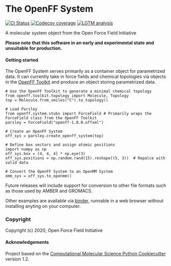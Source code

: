 The OpenFF System
=================
[//]: # (Badges)
[![CI Status](https://github.com/openforcefield/openff-system/workflows/ci/badge.svg)](https://github.com/openforcefield/openff-system/actions?query=branch%3Amaster+workflow%3Aci)  [![Codecov coverage](https://img.shields.io/codecov/c/github/openforcefield/openff-system.svg?logo=Codecov&logoColor=white)](https://codecov.io/gh/openforcefield/openff-system) [![LGTM analysis](https://img.shields.io/lgtm/grade/python/g/openforcefield/openff-system.svg?logo=lgtm&logoWidth=18)](https://lgtm.com/projects/g/openforcefield/openff-system/context:python)

A molecular system object from the Open Force Field Initiative

**Please note that this software in an early and experimental state and unsuitable for production.**

#### Getting started

The OpenFF System serves primarily as a container object for parametrized data. It can currently take in force fields
and chemical topologies via objects in the [OpenFF Toolkit](https://open-forcefield-toolkit.readthedocs.io/) and produce
an object storing parametrized data.

```python3
# Use the OpenFF Toolkit to generate a minimal chemical topology
from openff.toolkit.topology import Molecule, Topology
top = Molecule.from_smiles("C").to_topology()

# Load Parsley
from openff.system.stubs import ForceField # Primarily wraps the ForceField class from the OpenFF Toolkit
parsley = ForceField("openff-1.0.0.offxml")

# Create an OpenFF System
off_sys = parsley.create_openff_system(top)

# Define box vectors and assign atomic positions
import numpy as np
off_sys.box = [4, 4, 4] * np.eye(3)
off_sys.positions = np.random.rand(15).reshape((5, 3))  # Repalce with valid data

# Convert the OpenFF System to an OpenMM System
omm_sys = off_sys.to_openmm()
```

Future releases will include support for conversion to other file formats such as those used by AMBER and GROMACS.

Other examples are available via [binder](https://mybinder.org/v2/gh/openforcefield/openff-system/master?filepath=%2Fexamples%2F), runnable in a web browser without installing anyting on your computer.

### Copyright

Copyright (c) 2020, Open Force Field Initiative


#### Acknowledgements

Project based on the [Computational Molecular Science Python Cookiecutter](https://github.com/molssi/cookiecutter-cms) version 1.2.
